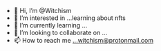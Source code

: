 - 👋 Hi, I’m @Witchism
- 👀 I’m interested in ...learning about nfts
- 🌱 I’m currently learning ...
- 💞️ I’m looking to collaborate on ...
- 📫 How to reach me ...witchism@protonmail.com

<!---
Witchism/Witchism is a ✨ special ✨ repository because its `README.md` (this file) appears on your GitHub profile.
You can click the Preview link to take a look at your changes.
--->
